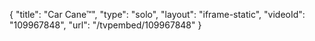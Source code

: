 {
    "title": "Car Cane&trade;",
    "type": "solo",
    "layout": "iframe-static",
    "videoId": "109967848",
    "url": "\/tvpembed\/109967848"
}